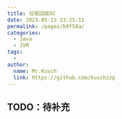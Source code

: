 ```yaml
---
title: 垃圾回收GC
date: 2023-05-13 23:25:11
permalink: /pages/b9f58a/
categories:
  - Java
  - JVM
tags:
  - 
author: 
  name: Mr.Kusch
  link: https://github.com/kuschzzp
---
```

## TODO：待补充
